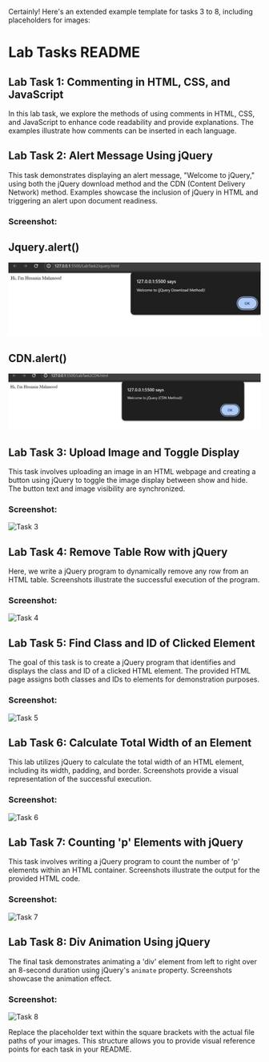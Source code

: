 Certainly! Here's an extended example template for tasks 3 to 8, including placeholders for images:

# Lab Tasks README

## Lab Task 1: Commenting in HTML, CSS, and JavaScript

In this lab task, we explore the methods of using comments in HTML, CSS, and JavaScript to enhance code readability and provide explanations. The examples illustrate how comments can be inserted in each language.


## Lab Task 2: Alert Message Using jQuery

This task demonstrates displaying an alert message, "Welcome to jQuery," using both the jQuery download method and the CDN (Content Delivery Network) method. Examples showcase the inclusion of jQuery in HTML and triggering an alert upon document readiness.

### Screenshot:
## Jquery.alert()
![Task 2](Pics/Jquery.png)

## CDN.alert()
![Task 2](Pics/CDN.png)
## Lab Task 3: Upload Image and Toggle Display

This task involves uploading an image in an HTML webpage and creating a button using jQuery to toggle the image display between show and hide. The button text and image visibility are synchronized.

### Screenshot:
![Task 3](path/to/task3_screenshot.png)

## Lab Task 4: Remove Table Row with jQuery

Here, we write a jQuery program to dynamically remove any row from an HTML table. Screenshots illustrate the successful execution of the program.

### Screenshot:
![Task 4](path/to/task4_screenshot.png)

## Lab Task 5: Find Class and ID of Clicked Element

The goal of this task is to create a jQuery program that identifies and displays the class and ID of a clicked HTML element. The provided HTML page assigns both classes and IDs to elements for demonstration purposes.

### Screenshot:
![Task 5](path/to/task5_screenshot.png)

## Lab Task 6: Calculate Total Width of an Element

This lab utilizes jQuery to calculate the total width of an HTML element, including its width, padding, and border. Screenshots provide a visual representation of the successful execution.

### Screenshot:
![Task 6](path/to/task6_screenshot.png)

## Lab Task 7: Counting 'p' Elements with jQuery

This task involves writing a jQuery program to count the number of 'p' elements within an HTML container. Screenshots illustrate the output for the provided HTML code.

### Screenshot:
![Task 7](path/to/task7_screenshot.png)

## Lab Task 8: Div Animation Using jQuery

The final task demonstrates animating a 'div' element from left to right over an 8-second duration using jQuery's `animate` property. Screenshots showcase the animation effect.

### Screenshot:
![Task 8](path/to/task8_screenshot.png)

Replace the placeholder text within the square brackets with the actual file paths of your images. This structure allows you to provide visual reference points for each task in your README.